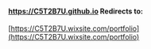 
#### https://C5T2B7U.github.io Redirects to: 
[https://C5T2B7U.wixsite.com/portfolio](https://C5T2B7U.wixsite.com/portfolio)
